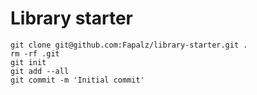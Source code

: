 # Library starter

```
git clone git@github.com:Fapalz/library-starter.git .
rm -rf .git
git init
git add --all
git commit -m 'Initial commit'
```
